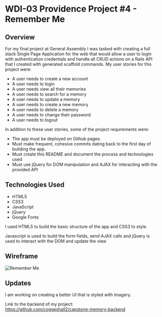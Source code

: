 # WDI-03 Providence Project \#4 - Remember Me

## Overview

For my final project at General Assembly I was tasked with creating a full stack Single
Page Application for the web that would allow a user to login with authentication
credentials and handle all CRUD actions on a Rails API that I created with generated scaffold
commands.  My user stories for this project were:

- A user needs to create a new account
- A user needs to login
- A user needs view all their memories
- A user needs to search for a memory
- A user needs to update a memory
- A user needs to create a new memory
- A user needs to delete a memory
- A user needs to change their password
- A user needs to logout


In addition to these user stories, some of the project requirements were:

- The app must be deployed on Github pages.
- Must make frequent, cohesive commits dating back to the first day of building the app.
- Must create this README and document the process and technologies used
- Must use jQuery for DOM manipulation and AJAX for interacting with the provided API

## Technologies Used

- HTML5
- CSS3
- JavaScript
- jQuery
- Google Fonts

I used HTML5 to build the basic structure of the app and CSS3 to style.

Javascript is used to build the form fields, send AJAX calls and jQuery is used to interact with the DOM and update the view

## Wireframe
![Remember Me](https://github.com/coggeshall2/capstone-front-end/capstone-wireframe.jpg)



## Updates
I am working on creating a better UI that is styled with imagery.

Link to the backend of my project:
https://github.com/coggeshall2/capstone-memory-backend
